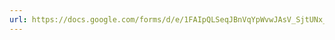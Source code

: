 ```yaml
---
url: https://docs.google.com/forms/d/e/1FAIpQLSeqJBnVqYpWvwJAsV_SjtUNx_3H7ZBFpjcHkSd7i6wn94Zeiw/viewform
---
```


